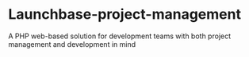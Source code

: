 # Launchbase-project-management
A PHP web-based solution for development teams with both project management and development in mind
